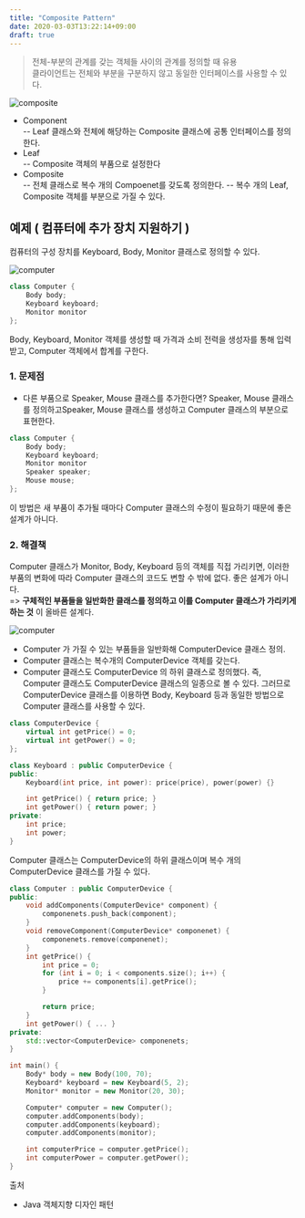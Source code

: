 ```yaml
---
title: "Composite Pattern"
date: 2020-03-03T13:22:14+09:00
draft: true
---
```

> 전체-부분의 관계를 갖는 객체들 사이의 관계를 정의할 때 유용  
> 클라이언트는 전체와 부분을 구분하지 않고 동일한 인터페이스를 사용할 수 있다.

![composite](/img/composite.svg)

* Component  
-- Leaf 클래스와 전체에 해당하는 Composite 클래스에 공통 인터페이스를 정의한다.
* Leaf  
-- Composite 객체의 부품으로 설정한다
* Composite  
-- 전체 클래스로 복수 개의 Compoenet를 갖도록 정의한다.
-- 복수 개의 Leaf, Composite 객체를 부분으로 가질 수 있다.

## 예제 ( 컴퓨터에 추가 장치 지원하기 )
컴퓨터의 구성 장치를 Keyboard, Body, Monitor 클래스로 정의할 수 있다.

![computer](/img/composite_computer.svg)
```c++
class Computer {
    Body body;
    Keyboard keyboard;
    Monitor monitor
};
```
Body, Keyboard, Monitor 객체를 생성할 때 가격과 소비 전력을 생성자를 통해 입력받고, Computer 객체에서 합계를 구한다.

### 1. 문제점
* 다른 부품으로 Speaker, Mouse 클래스를 추가한다면?
Speaker, Mouse 클래스를 정의하고Speaker, Mouse 클래스를 생성하고 Computer 클래스의 부분으로 표현한다.

```c++
class Computer {
    Body body;
    Keyboard keyboard;
    Monitor monitor
    Speaker speaker;
    Mouse mouse;
};
```

이 방법은 새 부품이 추가될 때마다 Computer 클래스의 수정이 필요하기 때문에 좋은 설계가 아니다.

### 2. 해결책
Computer 클래스가 Monitor, Body, Keyboard  등의 객체를 직접 가리키면, 이러한 부품의 변화에 따라 Computer 클래스의 코드도 변할 수 밖에 없다. 좋은 설계가 아니다.  
=> __구체적인 부품들을 일반화한 클래스를 정의하고 이를 Computer 클래스가 가리키게 하는 것__ 이 올바른 설계다.

![computer](/img/composite_computer2.svg)

* Computer 가 가질 수 있는 부품들을 일반화해 ComputerDevice 클래스 정의.
* Computer 클래스는 복수개의 ComputerDevice 객체를 갖는다. 
* Computer 클래스도 ComputerDevice 의 하위 클래스로 정의했다. 즉, Computer 클래스도 ComputerDevice 클래스의 일종으로 볼 수 있다. 그러므로 ComputerDevice 클래스를 이용하면 Body, Keyboard 등과 동일한 방법으로 Computer 클래스를 사용할 수 있다.

```c++
class ComputerDevice {
    virtual int getPrice() = 0;
    virtual int getPower() = 0;
};

class Keyboard : public ComputerDevice {
public:
    Keyboard(int price, int power): price(price), power(power) {}

    int getPrice() { return price; }
    int getPower() { return power; }
private:
    int price;
    int power;
}
```

Computer 클래스는 ComputerDevice의 하위 클래스이며 복수 개의 ComputerDevice 클래스를 가질 수 있다.

```c++ 
class Computer : public ComputerDevice {
public:
    void addComponents(ComputerDevice* component) { 
        componenets.push_back(component);
    }
    void removeComponent(ComputerDevice* componenet) {
        componenets.remove(componenet);
    }
    int getPrice() {
        int price = 0;
        for (int i = 0; i < components.size(); i++) {
            price += components[i].getPrice();
        }

        return price;
    }
    int getPower() { ... }
private:
    std::vector<ComputerDevice> componenets;
}

int main() {
    Body* body = new Body(100, 70);
    Keyboard* keyboard = new Keyboard(5, 2);
    Monitor* monitor = new Monitor(20, 30);

    Computer* computer = new Computer();
    computer.addComponents(body);
    computer.addComponents(keyboard);
    computer.addComponents(monitor);

    int computerPrice = computer.getPrice();
    int computerPower = computer.getPower();
}
```



출처
* Java 객체지향 디자인 패턴
